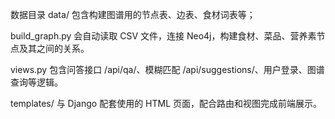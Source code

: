 数据目录 data/
包含构建图谱用的节点表、边表、食材词表等；

build_graph.py
会自动读取 CSV 文件，连接 Neo4j，构建食材、菜品、营养素节点及其之间的关系。

views.py
包含问答接口 /api/qa/、模糊匹配 /api/suggestions/、用户登录、图谱查询等逻辑。

templates/
与 Django 配套使用的 HTML 页面，配合路由和视图完成前端展示。
